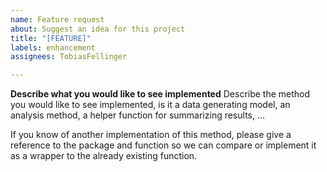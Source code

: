```yaml
---
name: Feature request
about: Suggest an idea for this project
title: "[FEATURE]"
labels: enhancement
assignees: TobiasFellinger

---
```


**Describe what you would like to see implemented**
Describe the method you would like to see implemented, is it a data generating model, an analysis method, a helper function for summarizing results, ...

If you know of another implementation of this method, please give a reference to the package and function so we can compare or implement it as a wrapper to the already existing function.
